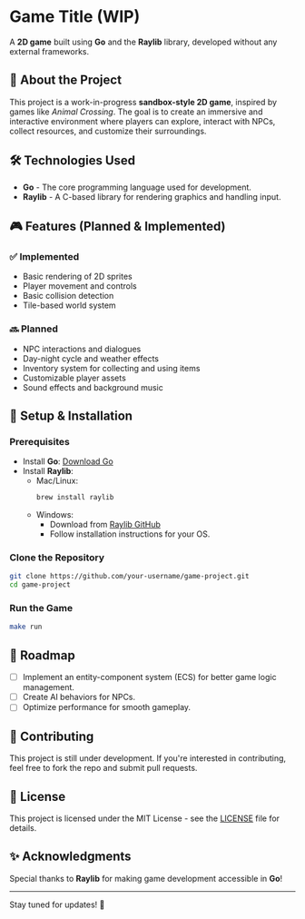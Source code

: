 # Game Title (WIP)

A **2D game** built using **Go** and the **Raylib** library, developed without any external frameworks.

## 🚀 About the Project

This project is a work-in-progress **sandbox-style 2D game**, inspired by games like _Animal Crossing_. The goal is to create an immersive and interactive environment where players can explore, interact with NPCs, collect resources, and customize their surroundings.

## 🛠️ Technologies Used

- **Go** - The core programming language used for development.
- **Raylib** - A C-based library for rendering graphics and handling input.

## 🎮 Features (Planned & Implemented)

### ✅ Implemented

- Basic rendering of 2D sprites
- Player movement and controls
- Basic collision detection
- Tile-based world system

### 🔜 Planned

- NPC interactions and dialogues
- Day-night cycle and weather effects
- Inventory system for collecting and using items
- Customizable player assets
- Sound effects and background music

## 📌 Setup & Installation

### Prerequisites

- Install **Go**: [Download Go](https://go.dev/dl/)
- Install **Raylib**:
  - Mac/Linux:
    ```sh
    brew install raylib
    ```
  - Windows:
    - Download from [Raylib GitHub](https://github.com/raysan5/raylib)
    - Follow installation instructions for your OS.

### Clone the Repository

```sh
git clone https://github.com/your-username/game-project.git
cd game-project
```

### Run the Game

```sh
make run
```

## 📝 Roadmap

- [ ] Implement an entity-component system (ECS) for better game logic management.
- [ ] Create AI behaviors for NPCs.
- [ ] Optimize performance for smooth gameplay.

## 🤝 Contributing

This project is still under development. If you're interested in contributing, feel free to fork the repo and submit pull requests.

## 📜 License

This project is licensed under the MIT License - see the [LICENSE](LICENSE) file for details.

## ✨ Acknowledgments

Special thanks to **Raylib** for making game development accessible in **Go**!

---

Stay tuned for updates! 🚀
